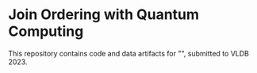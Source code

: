 # Join Ordering with Quantum Computing

This repository contains code and data artifacts for "", submitted to VLDB 2023.


